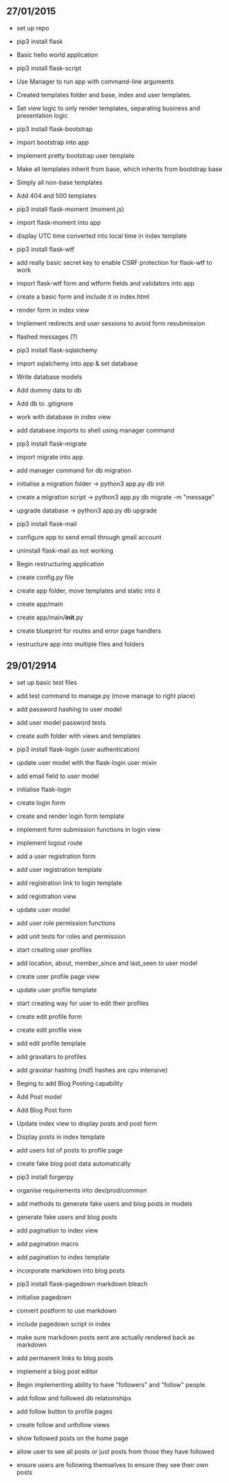 27/01/2015
----------
- set up repo
- pip3 install flask
- Basic hello world application

- pip3 install flask-script
- Use Manager to run app with command-line arguments
- Created templates folder and base, index and user templates.
- Set view logic to only render templates, separating business and presentation logic

- pip3 install flask-bootstrap
- import bootstrap into app
- implement pretty bootstrap user template
- Make all templates inherit from base, which inherits from bootstrap base
- Simply all non-base templates
- Add 404 and 500 templates

- pip3 install flask-moment (moment.js)
- import flask-moment into app
- display UTC time converted into local time in index template

- pip3 install flask-wtf
- add really basic secret key to enable CSRF protection for flask-wtf to work
- import flask-wtf form and wtform fields and validators into app
- create a basic form and include it in index.html
- render form in index view
- Implement redirects and user sessions to avoid form resubmission
- flashed messages (?)

- pip3 install flask-sqlalchemy
- import sqlalchemy into app & set database
- Write database models
- Add dummy data to db
- Add db to .gitignore
- work with database in index view
- add database imports to shell using manager command

- pip3 install flask-migrate
- import migrate into app
- add manager command for db migration
- initialise a migration folder -> python3 app.py db init
- create a migration script -> python3 app.py db migrate -m "message"
- upgrade database -> python3 app.py db upgrade

- pip3 install flask-mail
- configure app to send email through gmail account
- uninstall flask-mail as not working

- Begin restructuring application
- create config.py file
- create app folder, move templates and static into it
- create app/main
- create app/main/__init__.py
- create blueprint for routes and error page handlers
- restructure app into multiple files and folders

29/01/2914
----------
- set up basic test files
- add test command to manage.py (move manage to right place)

- add password hashing to user model
- add user model password tests

- create auth folder with views and templates
- pip3 install flask-login (user authentication)
- update user model with the flask-login user mixin
- add email field to user model
- initialise flask-login
- create login form
- create and render login form template
- implement form submission functions in login view
- implement logout route
- add a user registration form
- add user registration template
- add registration link to login template
- add registration view
- update user model
- add user role permission functions
- add unit tests for roles and permission

- start creating user profiles
- add location, about, member_since and last_seen to user model
- create user profile page view
- update user profile template

- start creating way for user to edit their profiles
- create edit profile form
- create edit profile view
- add edit profile template
- add gravatars to profiles
- add gravatar hashing (md5 hashes are cpu intensive)

- Beging to add Blog Posting capability
- Add Post model
- Add Blog Post form
- Update index view to display posts and post form
- Display posts in index template
- add users list of posts to profile page

- create fake blog post data automatically
- pip3 install forgerpy
- organise requirements into dev/prod/common
- add methods to generate fake users and blog posts in models
- generate fake users and blog posts
- add pagination to index view
- add pagination macro
- add pagination to index template

- incorporate markdown into blog posts
- pip3 install flask-pagedown markdown bleach
- initialise pagedown
- convert postform to use markdown
- include pagedown script in index
- make sure markdown posts sent are actually rendered back as markdown
- add permanent links to blog posts
- implement a blog post editor

- Begin implementing ability to have "followers" and "follow" people.
- add follow and followed db relationships
- add follow button to profile pages
- create follow and unfollow views
- show followed posts on the home page
- allow user to see all posts or just posts from those they have followed
- ensure users are following themselves to ensure they see their own posts
